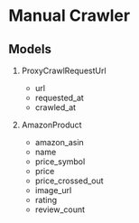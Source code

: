 # Manual Crawler

## Models
1. ProxyCrawlRequestUrl
   * url
   * requested_at
   * crawled_at

2. AmazonProduct
   * amazon_asin
   * name
   * price_symbol
   * price
   * price_crossed_out
   * image_url
   * rating
   * review_count

